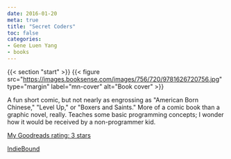 ```yaml
---
date: 2016-01-20
meta: true
title: "Secret Coders"
toc: false
categories:
- Gene Luen Yang
- books
---
```


{{< section "start" >}}
{{< figure src="https://images.booksense.com/images/756/720/9781626720756.jpg" type="margin" label="mn-cover" alt="Book cover" >}}

A fun short comic, but not nearly as engrossing as "American Born Chinese," "Level Up," or "Boxers and Saints." More of a comic book than a graphic novel, really. Teaches some basic programming concepts; I wonder how it would be received by a non-programmer kid.

[My Goodreads rating: 3 stars](https://www.goodreads.com/review/show/1516694372)  

[IndieBound](https://www.indiebound.org/book/9781626720756)

